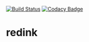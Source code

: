[![Build Status](https://travis-ci.com/nikita715/redink.svg?token=jEarESup48JrjMXis6e8&branch=dev)](https://travis-ci.com/nikita715/redink)
[![Codacy Badge](https://api.codacy.com/project/badge/Grade/8ae7b38917ff48dca84f448b40cc2607)](https://www.codacy.com/app/nikita715/redink?utm_source=github.com&amp;utm_medium=referral&amp;utm_content=nikita715/redink&amp;utm_campaign=Badge_Grade)
# redink
